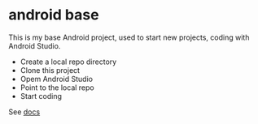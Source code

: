 # android base

This is my base Android project, used to start new projects, coding with Android Studio. 

* Create a local repo directory
* Clone this project
* Opem Android Studio
* Point to the local repo
* Start coding

See [docs](/docs)
